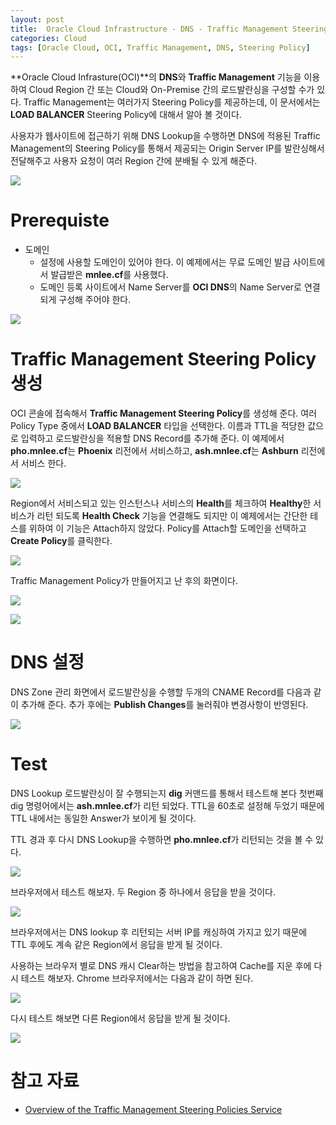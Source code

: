 ```yaml
---
layout: post
title:  Oracle Cloud Infrastructure - DNS - Traffic Management Steering Policy
categories: Cloud
tags: [Oracle Cloud, OCI, Traffic Management, DNS, Steering Policy]
---
```


**Oracle Cloud Infrasture(OCI)**의 **DNS**와 **Traffic Management** 기능을 이용하여 Cloud Region 간 또는 Cloud와 On-Premise 간의 로드발란싱을 구성할 수가 있다.
Traffic Management는 여러가지 Steering Policy를 제공하는데, 이 문서에서는 **LOAD BALANCER** Steering Policy에 대해서 알아 볼 것이다.

사용자가 웹사이트에 접근하기 위해 DNS Lookup을 수행하면 DNS에 적용된 Traffic Management의 Steering Policy를 통해서 제공되는 Origin Server IP를 발란싱해서 전달해주고 사용자 요청이 여러 Region 간에 분배될 수 있게 해준다.

![](/assets/images/traffic/lb/dns_lb.png)   

# Prerequiste
- 도메인 
    - 설정에 사용할 도메인이 있어야 한다. 이 예제에서는 무료 도메인 발급 사이트에서 발급받은 **mnlee.cf**를 사용했다.
    - 도메인 등록 사이트에서 Name Server를 **OCI DNS**의 Name Server로 연결되게 구성해 주어야 한다.

![](/assets/images/waf/00_nameserver.png)   

# Traffic Management Steering Policy 생성

OCI 콘솔에 접속해서 **Traffic Management Steering Policy**를 생성해 준다.
여러 Policy Type 중에서 **LOAD BALANCER** 타입을 선택한다.
이름과 TTL을 적당한 값으로 입력하고 로드발란싱을 적용할 DNS Record를 추가해 준다.
이 예제에서 **pho.mnlee.cf**는 **Phoenix** 리전에서 서비스하고, **ash.mnlee.cf**는 **Ashburn** 리전에서 서비스 한다.

![](/assets/images/traffic/lb/create_traffic_1.png)   

Region에서 서비스되고 있는 인스턴스나 서비스의 **Health**를 체크하여 **Healthy**한 서비스가 리턴 되도록 **Health Check** 기능을 연결해도 되지만 이 예제에서는 간단한 테스를 위하여 이 기능은 Attach하지 않았다.
Policy를 Attach할 도메인을 선택하고 **Create Policy**를 클릭한다.

![](/assets/images/traffic/lb/create_traffic_2.png)   

Traffic Management Policy가 만들어지고 난 후의 화면이다. 

![](/assets/images/traffic/lb/after_traffic_1.png)   

![](/assets/images/traffic/lb/after_traffic_2.png)   


# DNS 설정

DNS Zone 관리 화면에서 로드발란싱을 수행할 두개의 CNAME Record를 다음과 같이 추가해 준다.
추가 후에는 **Publish Changes**를 눌러줘야 변경사항이 반영된다.

![](/assets/images/traffic/lb/dns_record.png)   

# Test

DNS Lookup 로드발란싱이 잘 수행되는지 **dig** 커맨드를 통해서 테스트해 본다
첫번째 dig 명령어에서는 **ash.mnlee.cf**가 리턴 되었다.
TTL을 60초로 설정해 두었기 때문에 TTL 내에서는 동일한 Answer가 보이게 될 것이다.

TTL 경과 후 다시 DNS Lookup을 수행하면 **pho.mnlee.cf**가 리턴되는 것을 볼 수 있다.

![](/assets/images/traffic/lb/dig_ash_pho.png)   


브라우저에서 테스트 해보자.
두 Region 중 하나에서 응답을 받을 것이다.

![](/assets/images/traffic/lb/browser_ash.png) 

브라우저에서는 DNS lookup 후 리턴되는 서버 IP를 캐싱하여 가지고 있기 때문에 TTL 후에도 계속 같은 Region에서 응답을 받게 될 것이다.

사용하는 브라우저 별로 DNS 캐시 Clear하는 방법을 참고하여 Cache를 지운 후에 다시 테스트 해보자.
Chrome 브라우저에서는 다음과 같이 하면 된다.

![](/assets/images/traffic/lb/chrome_dns_clear.png) 

다시 테스트 해보면 다른 Region에서 응답을 받게 될 것이다.

![](/assets/images/traffic/lb/browser_pho.png) 


# 참고 자료
- [Overview of the Traffic Management Steering Policies Service](https://docs.cloud.oracle.com/iaas/Content/TrafficManagement/Concepts/overview.htm)